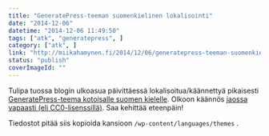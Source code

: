 ```yaml
---
title: "GeneratePress-teeman suomenkielinen lokalisointi"
date: "2014-12-06"
datetime: "2014-12-06 11:49:50"
tags: ["atk", "generatepress", ]
category: ["atk", ]
link: "http://miikahamynen.fi/2014/12/06/generatepress-teeman-suomenkielinen-lokalisointi/"
status: "publish"
coverImageId: ""
---
```


Tulipa tuossa blogin ulkoasua päivittäessä lokalisoitua/käännettyä pikaisesti [GeneratePress-teema kotoisalle suomen kielelle](http://miikahamynen.fi/wp-content/uploads/2014/12/generatepress_fi.zip). Olkoon käännös [jaossa vapaasti (eli CC0-lisenssillä)](https://creativecommons.org/publicdomain/zero/1.0/deed.fi). Saa kehittää eteenpäin!

Tiedostot pitää siis kopioida kansioon `/wp-content/languages/themes` .
